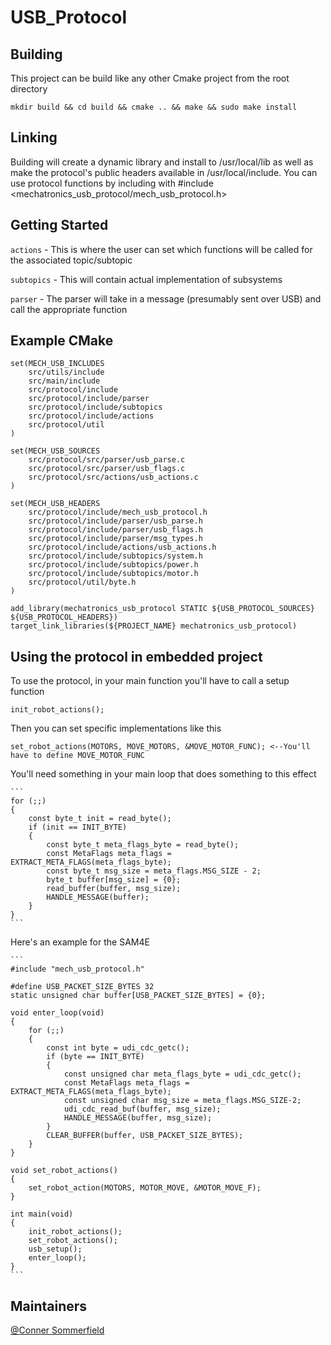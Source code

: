 # USB_Protocol

## Building

This project can be build like any other Cmake project from the root directory

    mkdir build && cd build && cmake .. && make && sudo make install

## Linking

Building will create a dynamic library and install to /usr/local/lib as well as make the protocol's public headers available in /usr/local/include. You can use protocol functions by including with #include <mechatronics_usb_protocol/mech_usb_protocol.h>

## Getting Started

`actions` - This is where the user can set which functions will be called for the associated topic/subtopic

`subtopics` - This will contain actual implementation of subsystems 

`parser` - The parser will take in a message (presumably sent over USB) and call the appropriate function

## Example CMake

    set(MECH_USB_INCLUDES
        src/utils/include
        src/main/include
        src/protocol/include
        src/protocol/include/parser
        src/protocol/include/subtopics
        src/protocol/include/actions
        src/protocol/util
    )

    set(MECH_USB_SOURCES 
        src/protocol/src/parser/usb_parse.c
        src/protocol/src/parser/usb_flags.c
        src/protocol/src/actions/usb_actions.c
    )

    set(MECH_USB_HEADERS 
        src/protocol/include/mech_usb_protocol.h
        src/protocol/include/parser/usb_parse.h
        src/protocol/include/parser/usb_flags.h
        src/protocol/include/parser/msg_types.h
        src/protocol/include/actions/usb_actions.h
        src/protocol/include/subtopics/system.h
        src/protocol/include/subtopics/power.h
        src/protocol/include/subtopics/motor.h
        src/protocol/util/byte.h
    )

    add_library(mechatronics_usb_protocol STATIC ${USB_PROTOCOL_SOURCES} ${USB_PROTOCOL_HEADERS})
    target_link_libraries(${PROJECT_NAME} mechatronics_usb_protocol)

## Using the protocol in embedded project

To use the protocol, in your main function you'll have to call a setup function

    init_robot_actions();

Then you can set specific implementations like this

    set_robot_actions(MOTORS, MOVE_MOTORS, &MOVE_MOTOR_FUNC); <--You'll have to define MOVE_MOTOR_FUNC

You'll need something in your main loop that does something to this effect

    ```
    for (;;)
    {
        const byte_t init = read_byte();
        if (init == INIT_BYTE)
        {
            const byte_t meta_flags_byte = read_byte();
            const MetaFlags meta_flags = EXTRACT_META_FLAGS(meta_flags_byte);
            const byte_t msg_size = meta_flags.MSG_SIZE - 2;
            byte_t buffer[msg_size] = {0};
            read_buffer(buffer, msg_size);
            HANDLE_MESSAGE(buffer);
        }   
    }
    ```

Here's an example for the SAM4E

    ```
    #include "mech_usb_protocol.h"

    #define USB_PACKET_SIZE_BYTES 32
    static unsigned char buffer[USB_PACKET_SIZE_BYTES] = {0};

    void enter_loop(void)
    {
        for (;;)
        {
            const int byte = udi_cdc_getc();
            if (byte == INIT_BYTE)
            {
                const unsigned char meta_flags_byte = udi_cdc_getc();
                const MetaFlags meta_flags = EXTRACT_META_FLAGS(meta_flags_byte);
                const unsigned char msg_size = meta_flags.MSG_SIZE-2;
                udi_cdc_read_buf(buffer, msg_size);
                HANDLE_MESSAGE(buffer, msg_size);
            }   
            CLEAR_BUFFER(buffer, USB_PACKET_SIZE_BYTES);
        }
    }

    void set_robot_actions()
    {
        set_robot_action(MOTORS, MOTOR_MOVE, &MOTOR_MOVE_F);
    }

    int main(void) 
    {
        init_robot_actions();
        set_robot_actions();
        usb_setup();
        enter_loop();
    }
    ```


## Maintainers

[@Conner Sommerfield](https://github.com/Repo-Factory/)  